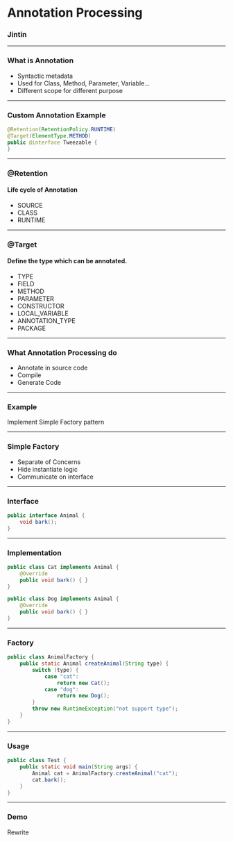 # Annotation Processing
### Jintin

---
### What is Annotation

- Syntactic metadata
- Used for Class, Method, Parameter, Variable...
- Different scope for different purpose

---
### Custom Annotation Example

```java
@Retention(RetentionPolicy.RUNTIME)
@Target(ElementType.METHOD)
public @interface Tweezable {
}
```

---
### @Retention
#### Life cycle of Annotation

- SOURCE
- CLASS
- RUNTIME

---
### @Target
#### Define the type which can be annotated.

- TYPE
- FIELD
- METHOD
- PARAMETER
- CONSTRUCTOR
- LOCAL_VARIABLE
- ANNOTATION_TYPE
- PACKAGE

---
### What Annotation Processing do

- Annotate in source code
- Compile
- Generate Code

---
### Example

Implement Simple Factory pattern

---
### Simple Factory

- Separate of Concerns
- Hide instantiate logic
- Communicate on interface

---
### Interface
```java
public interface Animal {
    void bark();
}
```

---
### Implementation
```java
public class Cat implements Animal {
    @Override
    public void bark() { }
}

public class Dog implements Animal {
    @Override
    public void bark() { }
}
```

---
### Factory
```java
public class AnimalFactory {
    public static Animal createAnimal(String type) {
        switch (type) {
            case "cat":
                return new Cat();
            case "dog":
                return new Dog();
        }
        throw new RuntimeException("not support type");
    }
}
```

---
### Usage
```java
public class Test {
    public static void main(String args) {
        Animal cat = AnimalFactory.createAnimal("cat");
        cat.bark();
    }
}

```

---
### Demo

Rewrite